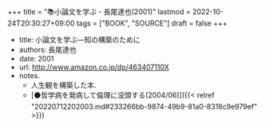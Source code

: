+++
title = "📚小論文を学ぶ - 長尾達也(2001)"
lastmod = 2022-10-24T20:30:27+09:00
tags = ["BOOK", "SOURCE"]
draft = false
+++

-   title: 小論文を学ぶ―知の構築のために
-   authors: 長尾達也
-   date: 2001
-   url: <http://www.amazon.co.jp/dp/463407110X>
-   notes.
    -   人生観を構築した本.
    -   [⚫哲学病を発病して倫理に没頭する(2004/06)]({{< relref "20220712202003.md#233266bb-9874-49b9-81a0-8318c9e979ef" >}})
